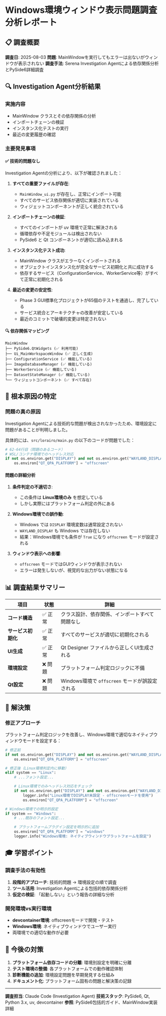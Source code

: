 # Windows環境ウィンドウ表示問題調査分析レポート

## 📋 調査概要

**調査日**: 2025-08-03
**問題**: MainWindowを実行してもエラーは出ないがウィンドウが表示されない
**調査手法**: Serena Investigation Agentによる依存関係分析とPySide6詳細調査

## 🔍 Investigation Agent分析結果

### 実施内容

- MainWindow クラスとその依存関係の分析
- インポートチェーンの検証
- インスタンス化テストの実行
- 最近の変更履歴の確認

### 主要発見事項

#### ✅ 技術的問題なし

Investigation Agentの分析により、以下が確認されました：

1. **すべての重要ファイルが存在**:

   - `MainWindow_ui.py` が存在し、正常にインポート可能
   - すべてのサービス依存関係が適切に実装されている
   - ウィジェットコンポーネントが正しく統合されている
2. **インポートチェーンの検証**:

   - すべてのインポートが uv 環境で正常に解決される
   - 循環依存や不足モジュールは検出されない
   - PySide6 と Qt コンポーネントが適切に読み込まれる
3. **インスタンス化テスト成功**:

   - MainWindow クラスがエラーなくインポートされる
   - オブジェクトインスタンス化が完全なサービス初期化と共に成功する
   - 依存するサービス（ConfigurationService、WorkerService等）がすべて正常に初期化される
4. **最近の変更の安定性**:

   - Phase 3 GUI標準化プロジェクトが65個のテストを通過し、完了している
   - サービス統合とアーキテクチャの改善が安定している
   - 最近のコミットで破壊的変更は特定されない

#### 🔍 依存関係マッピング

```
MainWindow
├── PySide6.QtWidgets (✅ 利用可能)
├── Ui_MainWorkspaceWindow (✅ 正しく生成)
├── ConfigurationService (✅ 機能している)
├── ImageDatabaseManager (✅ 機能している)
├── WorkerService (✅ 機能している)
├── DatasetStateManager (✅ 機能している)
└── ウィジェットコンポーネント (✅ すべて存在)
```

## 🎯 根本原因の特定

### 問題の真の原因

Investigation Agentによる技術的な問題が検出されなかったため、環境設定に問題があることが判明しました。

具体的には、`src/lorairo/main.py` の以下のコードが問題でした：

```python
# 62-64行目（問題のあるコード）
# WSL/コンテナ環境でのヘッドレス対応
if not os.environ.get("DISPLAY") and not os.environ.get("WAYLAND_DISPLAY"):
    os.environ["QT_QPA_PLATFORM"] = "offscreen"
```

#### 問題の詳細分析

1. **条件判定の不適切さ**:

   - この条件は **Linux環境のみ** を想定している
   - しかし実際にはプラットフォーム判定の外にある
2. **Windows環境での誤作動**:

   - Windows では `DISPLAY` 環境変数は通常設定されない
   - `WAYLAND_DISPLAY` も Windows では存在しない
   - 結果：Windows環境でも条件が `True` になり `offscreen` モードが設定される
3. **ウィンドウ表示への影響**:

   - `offscreen` モードではGUIウィンドウが表示されない
   - エラーは発生しないが、視覚的な出力がない状態になる

## 📊 調査結果サマリー

| 項目                     | 状態    | 詳細                                             |
| ------------------------ | ------- | ------------------------------------------------ |
| **コード構造**     | ✅ 正常 | クラス設計、依存関係、インポートすべて問題なし   |
| **サービス初期化** | ✅ 正常 | すべてのサービスが適切に初期化される             |
| **UI生成**         | ✅ 正常 | Qt Designer ファイルから正しくUI生成される       |
| **環境設定**       | ❌ 問題 | プラットフォーム判定ロジックに不備               |
| **Qt設定**         | ❌ 問題 | Windows環境で `offscreen` モードが誤設定される |

## 🔧 解決策

### 修正アプローチ

プラットフォーム判定ロジックを改善し、Windows環境で適切なネイティブウィンドウモードを設定する：

```python
# 修正前
if not os.environ.get("DISPLAY") and not os.environ.get("WAYLAND_DISPLAY"):
    os.environ["QT_QPA_PLATFORM"] = "offscreen"

# 修正後（Linux環境判定内に移動）
elif system == "Linux":
    # ...フォント設定...

    # Linux環境でのみヘッドレス対応をチェック
    if not os.environ.get("DISPLAY") and not os.environ.get("WAYLAND_DISPLAY"):
        logger.info("Linux環境でDISPLAY未設定 - offscreenモードを使用")
        os.environ["QT_QPA_PLATFORM"] = "offscreen"

# Windows環境での明示的設定
if system == "Windows":
    # ...既存のフォント設定...

    # プラットフォームプラグイン設定を明示的に追加
    os.environ["QT_QPA_PLATFORM"] = "windows"
    logger.info("Windows環境: ネイティブウィンドウプラットフォームを設定")
```

## 🎓 学習ポイント

### 調査手法の有効性

1. **段階的アプローチ**: 技術的問題 → 環境設定の順で調査
2. **ツール活用**: Investigation Agentによる包括的依存関係分析
3. **仮定の検証**: 「起動しない」という報告の詳細な分析

### 開発環境vs実行環境

- **devcontainer環境**: offscreenモードで開発・テスト
- **Windows環境**: ネイティブウィンドウでユーザー実行
- 両環境での適切な動作が必要

## 📝 今後の対策

1. **プラットフォーム依存コードの分離**: 環境別設定を明確に分離
2. **テスト環境の整備**: 各プラットフォームでの動作確認体制
3. **診断機能の追加**: 環境設定問題を早期発見する仕組み
4. **ドキュメント化**: プラットフォーム固有の問題と解決策の記録

---

**調査担当**: Claude Code (Investigation Agent)
**技術スタック**: PySide6, Qt, Python 3.x, uv, devcontainer
**参照**: PySide6包括的ガイド、MainWindow実装詳細
